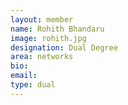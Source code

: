 ```yaml
---
layout: member
name: Rohith Bhandaru
image: rohith.jpg
designation: Dual Degree
area: networks
bio:
email:
type: dual
---
```

